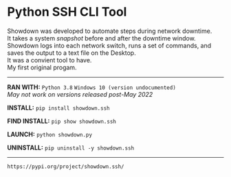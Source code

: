 # **Python SSH CLI Tool**

Showdown was developed to automate steps during network downtime.<br/>
It takes a system *snapshot* before and after the downtime window.<br/>
Showdown logs into each network switch, runs a set of commands, and saves the output to a text file on the Desktop.<br/>
It was a convient tool to have.<br/>
My first original progam.<br/>
___
**RAN WITH:**
```Python 3.8```
```Windows 10 (version undocumented)```<br/>
*May not work on versions released post-May 2022*

**INSTALL:**
```pip install showdown.ssh```

**FIND INSTALL:**
```pip show showdown.ssh```

**LAUNCH:**
```python showdown.py```

**UNINSTALL:**
```pip uninstall -y showdown.ssh```
___

```https://pypi.org/project/showdown.ssh/```
